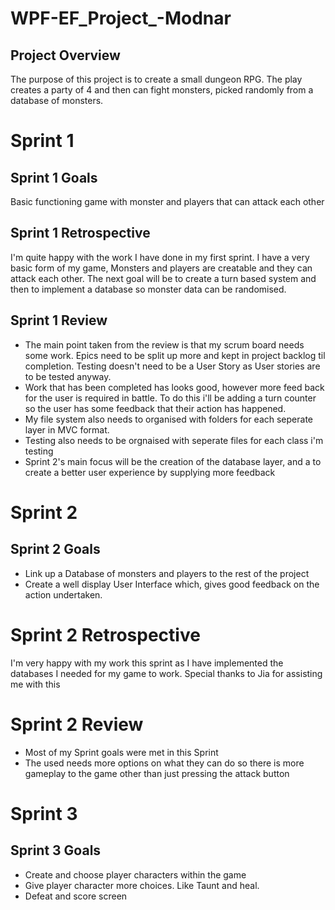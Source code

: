 # WPF-EF_Project_-Modnar
## Project Overview
The purpose of this project is to create a small dungeon RPG. 
The play creates a party of 4 and then can fight monsters, picked randomly from a database of monsters.

# Sprint 1
## Sprint 1 Goals
Basic functioning game with monster and players that can attack each other

## Sprint 1 Retrospective
I'm quite happy with the work I have done in my first sprint. I have a very basic form of my game, Monsters and players are creatable and they can attack each other.
The next goal will be to create a turn based system and then to implement a database so monster data can be randomised.

## Sprint 1 Review
* The main point taken from the review is that my scrum board needs some work. Epics need to be split up more and kept in project backlog til completion. Testing doesn't need to be a User Story as User stories are to be tested anyway. 
* Work that has been completed has looks good, however more feed back for the user is required in battle. To do this i'll be adding a turn counter so the user has some feedback that their action has happened.
* My file system also needs to organised with folders for each seperate layer in MVC format.
* Testing also needs to be orgnaised with seperate files for each class i'm testing
* Sprint 2's main focus will be the creation of the database layer, and a to create a better user experience by supplying more feedback

# Sprint 2
## Sprint 2 Goals
* Link up a Database of monsters and players to the rest of the project
* Create a well display User Interface which, gives good feedback on the action undertaken.

# Sprint 2 Retrospective
I'm very happy with my work this sprint as I have implemented the databases I needed for my game to work. Special thanks to Jia for assisting me with this

# Sprint 2 Review
* Most of my Sprint goals were met in this Sprint
* The used needs more options on what they can do so there is more gameplay to the game other than just pressing the attack button

# Sprint 3
## Sprint 3 Goals
* Create and choose player characters within the game
* Give player character more choices. Like Taunt and heal.
* Defeat and score screen
